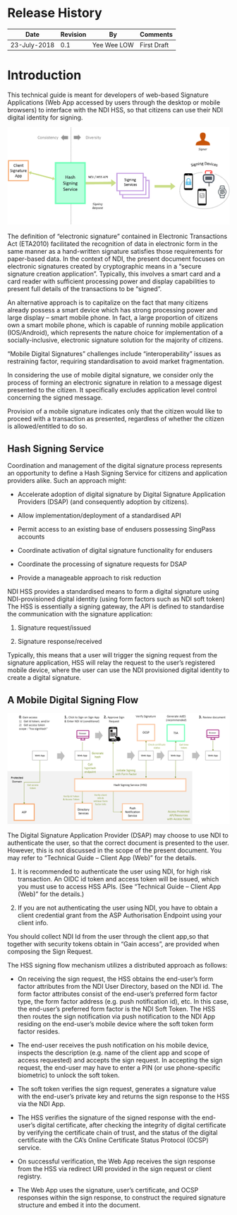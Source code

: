 # Release History

| Date | Revision | By | Comments |
| ------ | -- | ----------- | ------------------- |
| 23-July-2018   | 0.1 | Yee Wee LOW | First Draft |

# Introduction

This technical guide is meant for developers of web-based Signature Applications (Web App accessed by users through the desktop or mobile browsers) to interface with the NDI HSS, so that citizens can use their NDI digital identity for signing.  

![Hash signing Overview](..\img\hsoverview.png)


The definition of “electronic signature” contained in Electronic Transactions Act (ETA2010) facilitated the recognition of data in electronic form in the same manner as a hand-written signature satisfies those requirements for paper-based data. In the context of NDI, the present document focuses on electronic signatures created by cryptographic means in a “secure signature creation application”. Typically, this involves a smart card and a card reader with sufficient processing power and display capabilities to present full details of the transactions to be “signed”.

An alternative approach is to capitalize on the fact that many citizens already possess a smart device which has strong processing power and large display – smart mobile phone. In fact, a large proportion of citizens own a smart mobile phone, which is capable of running mobile application (IOS/Android), which represents the nature choice for implementation of a socially-inclusive, electronic signature solution for the majority of citizens.

“Mobile Digital Signatures” challenges include “interoperability” issues as restraining factor, requiring standardisation to avoid market fragmentation.

In considering the use of mobile digital signature, we consider only the process of forming an electronic signature in relation to a message digest presented to the citizen. It specifically excludes application level control concerning the signed message.

Provision of a mobile signature indicates only that the citizen would like to proceed with a transaction as presented, regardless of whether the citizen is allowed/entitled to do so.

## Hash Signing Service

Coordination and management of the digital signature process represents an opportunity to define a Hash Signing Service for citizens and application providers alike. Such an approach might:

+ Accelerate adoption of digital signature by Digital Signature Application Providers (DSAP) (and consequently adoption by citizens).
  
+ Allow implementation/deployment of a standardised API

+ Permit access to an existing base of endusers possessing SingPass accounts

+ Coordinate activation of digital signature functionality for endusers
  
+ Coordinate the processing of signature requests for DSAP

+ Provide a manageable approach to risk reduction
  
NDI HSS provides a standardised means to form a digital signature using NDI-provisioned digital identity (using form factors such as NDI soft token)
The HSS is essentially a signing gateway, the API is defined to standardise the communication with the signature application:

1. Signature request/issued

2. Signature response/received

Typically, this means that a user will trigger the signing request from the signature application, HSS will relay the request to the user’s registered mobile device, where the user can use the NDI provisioned digital identity to create a digital signature.

## A Mobile Digital Signing Flow

![Mobile Digital Signing Flow](..\img\mobiledsflow.png)

The Digital Signature Application Provider (DSAP) may choose to use NDI to authenticate the user, so that the correct document is presented to the user. However, this is not discussed in the scope of the present document. You may refer to “Technical Guide – Client App (Web)” for the details.

1. It is recommended to authenticate the user using NDI, for high risk transaction. An OIDC id token and access token will be issued, which you must use to access HSS APIs. (See “Technical Guide – Client App (Web)” for the details.)

2. If you are not authenticating the user using NDI, you have to obtain a client credential grant from the ASP Authorisation Endpoint using your client info. 

You should collect NDI Id from the user through the client app,so that together with security tokens obtain in “Gain access”, are provided when composing the Sign Request. 

The HSS signing flow mechanism utilizes a distributed approach as follows:
+ On receiving the sign request, the HSS obtains the end-user’s form factor attributes from the NDI User Directory, based on the NDI id.  The form factor attributes consist of the end-user’s preferred form factor type, the form factor address (e.g. push notification id), etc.  In this case, the end-user’s preferred form factor is the NDI Soft Token. The HSS then routes the sign notification via push notification to the NDI App residing on the end-user’s mobile device where the soft token form factor resides.

+ The end-user receives the push notification on his mobile device, inspects the description (e.g. name of the client app and scope of access requested) and accepts the sign request.  In accepting the sign request, the end-user may have to enter a PIN (or use phone-specific biometric) to unlock the soft token.

+ The soft token verifies the sign request, generates a signature value with the end-user’s private key and returns the sign response to the HSS via the NDI App. 

+ The HSS verifies the signature of the signed response with the end-user’s digital certificate, after checking the integrity of digital certificate by verifying the certificate chain of trust, and the status of the digital certificate with the CA’s Online Certificate Status Protocol (OCSP) service.

+ On successful verification, the Web App receives the sign response from the HSS via redirect URI provided in the sign request or client registry.

+ The Web App uses the signature, user’s certificate, and OCSP responses within the sign response, to construct the required signature structure and embed it into the document.
